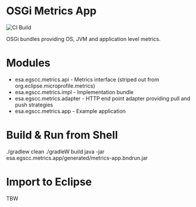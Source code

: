 # OSGi Metrics App

![CI Build](https://github.com/xelaTech/osgi-metrics/workflows/CI%20Build/badge.svg)

OSGi bundles providing OS, JVM and application level metrics.

# Modules

* esa.egscc.metrics.api - Metrics interface (striped out from org.eclipse.microprofile.metrics)
* esa.egscc.metrics.impl - Implementation bundle
* esa.egscc.metrics.adapter - HTTP end point adapter providing pull and push strategies
* esa.egscc.metrics.app - Example application

# Build & Run from Shell

./gradlew clean
./gradleW build
java -jar esa.egscc.metrics.app/generated/metrics-app.bndrun.jar

# Import to Eclipse

TBW
